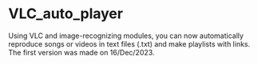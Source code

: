 # VLC_auto_player
Using VLC and image-recognizing modules, you can now automatically reproduce songs or videos in text files (.txt) and make playlists with links.
The first version was made on 16/Dec/2023.

